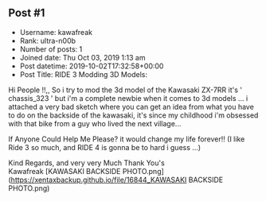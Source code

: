 ## Post #1
- Username: kawafreak
- Rank: ultra-n00b
- Number of posts: 1
- Joined date: Thu Oct 03, 2019 1:13 am
- Post datetime: 2019-10-02T17:32:58+00:00
- Post Title: RIDE 3 Modding 3D Models:

Hi People !!,,
So i try to mod the 3d model of the Kawasaki ZX-7RR it's ' chassis_323 ' but i'm a complete newbie when it comes to 3d models ... i attached a  very bad sketch where you can get an idea from what you have to do on the backside of the kawasaki, it's since my childhood i'm obsessed with that bike from a guy who lived the next village... 

If Anyone Could Help Me Please? it would change my life forever!!    (I like Ride 3 so much, and RIDE 4 is gonna be to hard i guess ...)

Kind Regards, and very very Much Thank You's   
Kawafreak
[KAWASAKI BACKSIDE PHOTO.png](https://xentaxbackup.github.io/file/16844_KAWASAKI BACKSIDE PHOTO.png)
